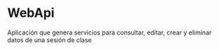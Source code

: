 # WebApi
Aplicación que genera servicios para consultar, editar, crear y eliminar datos de una sesión de clase
